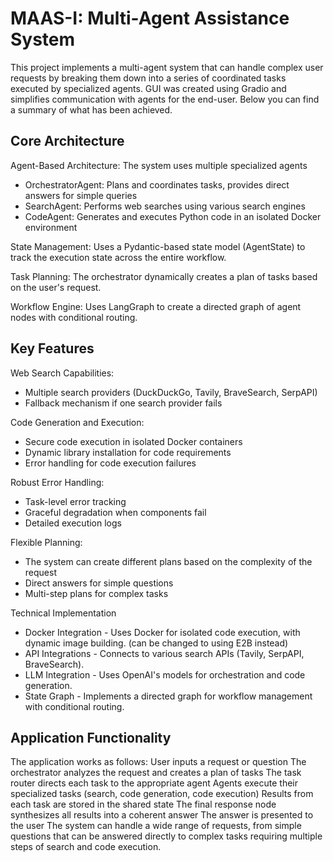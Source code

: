 
# MAAS-I: Multi-Agent Assistance System

This project implements a multi-agent system that can handle complex user requests by breaking them down into a series of coordinated tasks executed by specialized agents. GUI was created using Gradio and simplifies communication with agents for the end-user. Below you can find a summary of what has been achieved.

## Core Architecture

Agent-Based Architecture: The system uses multiple specialized agents
- OrchestratorAgent: Plans and coordinates tasks, provides direct answers for simple queries
- SearchAgent: Performs web searches using various search engines
- CodeAgent: Generates and executes Python code in an isolated Docker environment

State Management: Uses a Pydantic-based state model (AgentState) to track the execution state across the entire workflow.

Task Planning: The orchestrator dynamically creates a plan of tasks based on the user's request.

Workflow Engine: Uses LangGraph to create a directed graph of agent nodes with conditional routing.

## Key Features

Web Search Capabilities:
- Multiple search providers (DuckDuckGo, Tavily, BraveSearch, SerpAPI)
- Fallback mechanism if one search provider fails

Code Generation and Execution:
- Secure code execution in isolated Docker containers
- Dynamic library installation for code requirements
- Error handling for code execution failures

Robust Error Handling:
- Task-level error tracking
- Graceful degradation when components fail
- Detailed execution logs

Flexible Planning:
- The system can create different plans based on the complexity of the request
- Direct answers for simple questions
- Multi-step plans for complex tasks

Technical Implementation
- Docker Integration - Uses Docker for isolated code execution, with dynamic image building. (can be changed to using E2B instead)
- API Integrations - Connects to various search APIs (Tavily, SerpAPI, BraveSearch).
- LLM Integration - Uses OpenAI's models for orchestration and code generation.
- State Graph - Implements a directed graph for workflow management with conditional routing.

## Application Functionality
The application works as follows:
User inputs a request or question
The orchestrator analyzes the request and creates a plan of tasks
The task router directs each task to the appropriate agent
Agents execute their specialized tasks (search, code generation, code execution)
Results from each task are stored in the shared state
The final response node synthesizes all results into a coherent answer
The answer is presented to the user
The system can handle a wide range of requests, from simple questions that can be answered directly to complex tasks requiring multiple steps of search and code execution.

